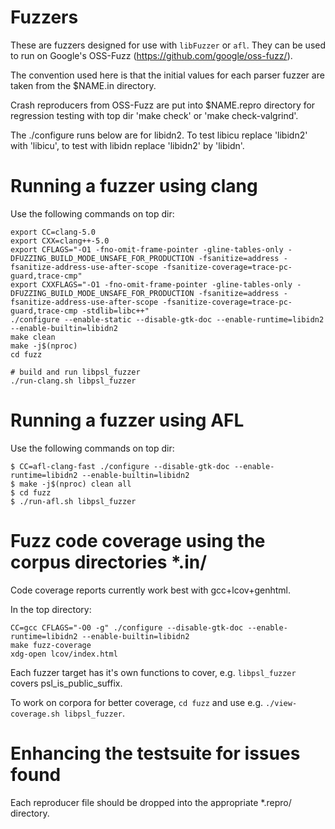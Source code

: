 # Fuzzers

These are fuzzers designed for use with `libFuzzer` or `afl`. They can
be used to run on Google's OSS-Fuzz (https://github.com/google/oss-fuzz/).

The convention used here is that the initial values for each parser fuzzer
are taken from the $NAME.in directory.

Crash reproducers from OSS-Fuzz are put into $NAME.repro directory for
regression testing with top dir 'make check' or 'make check-valgrind'.

The ./configure runs below are for libidn2.
To test libicu replace 'libidn2' with 'libicu', to test with
libidn replace 'libidn2' by 'libidn'.


# Running a fuzzer using clang

Use the following commands on top dir:
```
export CC=clang-5.0
export CXX=clang++-5.0
export CFLAGS="-O1 -fno-omit-frame-pointer -gline-tables-only -DFUZZING_BUILD_MODE_UNSAFE_FOR_PRODUCTION -fsanitize=address -fsanitize-address-use-after-scope -fsanitize-coverage=trace-pc-guard,trace-cmp"
export CXXFLAGS="-O1 -fno-omit-frame-pointer -gline-tables-only -DFUZZING_BUILD_MODE_UNSAFE_FOR_PRODUCTION -fsanitize=address -fsanitize-address-use-after-scope -fsanitize-coverage=trace-pc-guard,trace-cmp -stdlib=libc++"
./configure --enable-static --disable-gtk-doc --enable-runtime=libidn2 --enable-builtin=libidn2
make clean
make -j$(nproc)
cd fuzz

# build and run libpsl_fuzzer
./run-clang.sh libpsl_fuzzer
```


# Running a fuzzer using AFL

Use the following commands on top dir:

```
$ CC=afl-clang-fast ./configure --disable-gtk-doc --enable-runtime=libidn2 --enable-builtin=libidn2
$ make -j$(nproc) clean all
$ cd fuzz
$ ./run-afl.sh libpsl_fuzzer
```

# Fuzz code coverage using the corpus directories *.in/

Code coverage reports currently work best with gcc+lcov+genhtml.

In the top directory:
```
CC=gcc CFLAGS="-O0 -g" ./configure --disable-gtk-doc --enable-runtime=libidn2 --enable-builtin=libidn2
make fuzz-coverage
xdg-open lcov/index.html
```

Each fuzzer target has it's own functions to cover, e.g.
`libpsl_fuzzer` covers psl_is_public_suffix.

To work on corpora for better coverage, `cd fuzz` and use e.g.
`./view-coverage.sh libpsl_fuzzer`.


# Enhancing the testsuite for issues found

Each reproducer file should be dropped into the appropriate *.repro/
directory.
